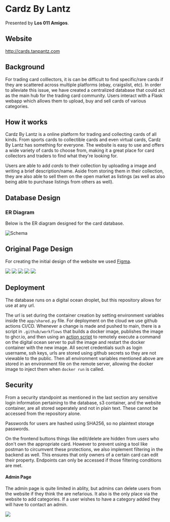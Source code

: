 # Cardz By Lantz
Presented by **Los 011 Amigos**.
## Website
http://cards.tanpantz.com
## Background
For trading card colllectors, it is  can be difficult to find specific/rare cards if they are scattered across multiple platforms (ebay, craigslist, etc). In order to alleviate this issue, we have created a centralized database that could act as the main hub for the trading card community. Users interact with a Flask webapp which allows them to upload, buy and sell cards of various categories.
## How it works
Cardz By Lantz is a online platform for trading and collecting cards of all kinds. From sports cards to collectible cards and even virtual cards, Cardz By Lantz has something for everyone. The website is easy to use and offers a wide variety of cards to choose from, making it a great place for card collectors and traders to find what they're looking for.

Users are able to add *cards* to their collection by uploading a image and writing a brief description/name. Aside from storing them in their collection, they are also able to sell them on the open market as listings (as well as also being able to purchase listings from others as well).
## Database Design
### ER Diagram
Below is the ER diagram designed for the card database.

![Schema](https://i.imgur.com/yK3kQd4.jpg)
## Original Page Design
For creating the initial design of the website we used [Figma](https://www.figma.com).

![](https://i.imgur.com/J7dh1FL.png)
![](https://i.imgur.com/66SDfE0.png)
![](https://i.imgur.com/ILTNKyD.png)
![](https://i.imgur.com/2J54vSt.png)
![](https://i.imgur.com/t1fjSrg.png)

## Deployment
The database runs on a digital ocean droplet, but this repository allows for use at any url.  

The url is set during the container creation by setting environment variables inside the `app/shared.py` file.  For deployment on the cloud we use github actions CI/CD.  Whenever a change is made and pushed to main, there is a script in `.github/workflows` that builds a docker image, publishes the image to ghcr.io, and then using an [action script](https://github.com/appleboy/ssh-action) to remotely execute a command on the digital ocean server to pull the image and restart the docker container with the new image.  All secret credentials such as login username, ssh keys, urls are stored using github secrets so they are not viewable to the public.  Then all environment variables mentioned above are stored in an environment file on the remote server, allowing the docker image to inject them when `docker run` is called.

## Security
From a security standpoint as mentioned in the last section any sensitive login information pertaining to the database, s3 container, and the website container, are all stored seperately and not in plain text.  These cannot be accessed from the repository alone.

Passwords for users are hashed using SHA256, so no plaintext storage passwords.

On the frontend buttons things like edit/delete are hidden from users who don't own the appropriate card.  However to prevent using a tool like postman to circumvent these protections, we also implement filtering in the backend as well.  This ensures that only owners of a certain card can edit their property.  Endpoints can only be accessed if those filtering conditions are met.
#### Admin Page
The admin page is quite limited in ablity, but admins can delete users from the website if they think the are nefarious.  It also is the only place via the website to add categories.  If a user wishes to have a category added they will have to contact an admin.

![](https://i.imgur.com/AyyrEOz.png)
